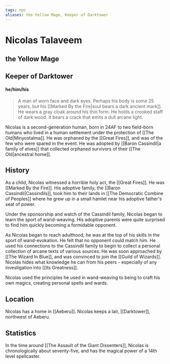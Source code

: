 ```yaml
---
tags: npc
aliases: the Yellow Mage, Keeper of Darktower
---
```

# Nicolas Talaveem
## the Yellow Mage
## Keeper of Darktower
#### he/him/his

> A man of worn face and dark eyes. Perhaps his body is some 25 years, but his [[Marked By the Fire|soul bears a dark ancient mark]]. He wears a gray cloak around his thin form. He holds a crooked staff of dark wood. It bears a crack that emits a dull arcane light.

Nicolas is a second-generation human, born in 24AF to two field-born humans who lived in a human settlement under the protection of [[The Old|Minyostalma]]. He was orphaned by the [[Great Fires]], and was of the few who were spared in the event. He was adopted by [[Baron Cassindil|a family of elves]] that collected orphaned survivors of their [[The Old|ancestral home]]. 

## History
As a child, Nicolas witnessed a horrible holy act, the [[Great Fires]]. He was [[Marked By the Fire]]. His adoptive family, the [[Baron Cassindil|Cassindils]], took him to their lands in [[The Democratic Combine of Peoples]] where he grew up in a small hamlet near his adoptive father's seat of power.

Under the sponsorship and watch of the Cassindil family, Nicolas began to learn the sport of wand-weaving. His adoptive parents were quite surprised to find him quickly becoming a formidable opponent. 

As Nicolas began to reach adulthood, he was at the top of his skills in the sport of wand-evokation. He felt that no opponent could match him. He used his connections to the Cassindil family to begin to collect a personal collection of arcane texts of various sources. He was soon approached by [[The Wizard In Blue]], and was convinced to join the [[Guild of Wizards]]. Nicolas hides what knowledge he can from his peers - especially of any investigation into [[Its Greatness]].

Nicolas used the principles he used in wand-weaving to being to craft his own magics, creating personal spells and wards. 

## Location
Nicolas has a home in [[Aeberu]].
Nicolas keeps a lair, [[Darktower]], northwest of Aeberu.

## Statistics
In the time around [[The Assault of the Giant Dissenters]], Nicolas is chronologically about seventy-five, and has the magical power of a 14th level spellcaster.